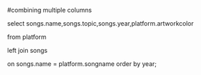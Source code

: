 #combining multiple columns

select songs.name,songs.topic,songs.year,platform.artworkcolor 

from platform

left join songs 

on songs.name = platform.songname order by year;
